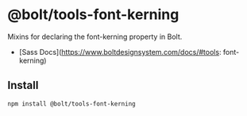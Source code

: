 # @bolt/tools-font-kerning
Mixins for declaring the font-kerning property in Bolt.

- [Sass Docs](https://www.boltdesignsystem.com/docs/#tools: font-kerning)

## Install
```bash
npm install @bolt/tools-font-kerning
```

